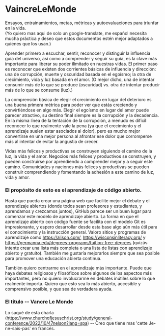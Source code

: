 # VaincreLeMonde
Ensayos, entrainamientos, metas, métricas y autoevaluaciones para triunfar en la vida.</br>
(Yo quiero mas aqui de solo un google-translate, me español necesita mucha práctica y deseo que estos documentos estén mejor adaptados a quienes que los usan.)

Aprender primero a escuchar, sentir, reconocer y distinguir la influencia guía del universo, así como a comprender y seguir su guía, es la clave más importante para liberar su poder ilimitado en nuestras vidas. El primer paso es reconocer que existen dos corrientes básicas de influencia y dirección: una de corrupción, muerte y oscuridad basada en el egoísmo; la otra de crecimiento, vida y luz basada en el amor. (O mejor dicho, una de intentar consumir más de lo que se produce (oscuridad) vs. otra de intentar producir más de lo que se consume (luz).)

La comprensión básica de elegir el crecimiento en lugar del deterioro es una buena primera métrica para poder ver que estás creciendo y convirtiéndose en algo más. Elegir el egoísmo en lugar del amor puede parecer atractivo, su destino final siempre es la corrupción y la decadencia. En la misma línea de la tentación de la corrupción, a menudo es difícil reconocer lo que realmente vale la pena (ya que el crecimiento y el aprendizaje suelen estar asociados al dolor), pero es mucho mejor convertirse en una mejor persona al afrontar ese dolor que corromperse más al intentar de evitar la angustia de crecer.

Vidas más felices y productivas se construyen siguiendo el camino de la luz, la vida y el amor. Negocios más felices y productivos se construyen, y pueden construirse por aprendiendo a comprender mejor y a seguir este camino. Comunidades y naciones más felices y productivas se pueden construir comprendiendo y fomentando la adhesión a este camino de luz, vida y amor.

### El propósito de esto es el aprendizaje de código abierto.
Hasta que pueda crear una página web que facilite mejor el debate y el aprendizaje abiertos (donde todos sean profesores y estudiantes, y aprendamos y crezcamos juntos), GitHub parece ser un buen lugar para comenzar este modelo de aprendizaje abierto. La forma en que el aprendizaje abierto con código fuente se facilita con el modelo Git es impresionante, y espero desarrollar desde esta base algo aún más útil para el conocimiento y la instrucción general. Valoro sitios y programas de aprendizaje como https://alison.com/, https://wisconsinliteracy.org/ y https://germanna.edu/degrees-programs/tuition-free-degrees (quizás intente crear una lista más completa o una lista de listas con aprendizaje abierto y gratuito). También me gustaría mejorarlos siempre que sea posible para promover una educación abierta continua.

También quiero centrarme en el aprendizaje más importante. Puede que haya debates religiosos y filosóficos sobre algunos de los aspectos más importantes, pero no quiero involucrarme en debates inútiles sobre lo que realmente importa. Quiero que esto sea lo más abierto, accesible y comprensivo posible, y que sea de verdadera ayuda.

### El título -- Vancre Le Monde
Lo saqué de esta charla (https://www.churchofjesuschrist.org/study/general-conference/2022/10/47nelson?lang=spa) -- Creo que tiene mas 'cette Je-ne-sais-pas' en francés.
